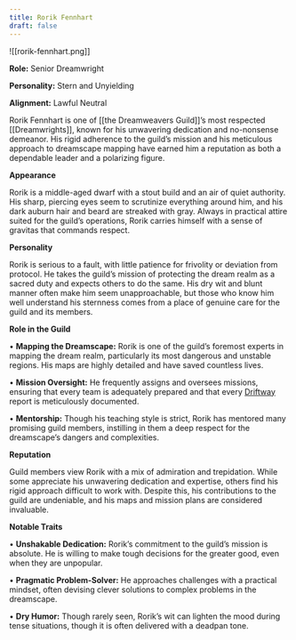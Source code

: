 ```yaml
---
title: Rorik Fennhart
draft: false
---
```

![[rorik-fennhart.png]]

**Role:** Senior Dreamwright

**Personality:** Stern and Unyielding

**Alignment:** Lawful Neutral

Rorik Fennhart is one of [[the Dreamweavers Guild]]’s most respected [[Dreamwrights]], known for his unwavering dedication and no-nonsense demeanor. His rigid adherence to the guild’s mission and his meticulous approach to dreamscape mapping have earned him a reputation as both a dependable leader and a polarizing figure.

**Appearance**

Rorik is a middle-aged dwarf with a stout build and an air of quiet authority. His sharp, piercing eyes seem to scrutinize everything around him, and his dark auburn hair and beard are streaked with gray. Always in practical attire suited for the guild’s operations, Rorik carries himself with a sense of gravitas that commands respect.

**Personality**

Rorik is serious to a fault, with little patience for frivolity or deviation from protocol. He takes the guild’s mission of protecting the dream realm as a sacred duty and expects others to do the same. His dry wit and blunt manner often make him seem unapproachable, but those who know him well understand his sternness comes from a place of genuine care for the guild and its members.

**Role in the Guild**

• **Mapping the Dreamscape:** Rorik is one of the guild’s foremost experts in mapping the dream realm, particularly its most dangerous and unstable regions. His maps are highly detailed and have saved countless lives.

• **Mission Oversight:** He frequently assigns and oversees missions, ensuring that every team is adequately prepared and that every [Driftway](Driftways.md) report is meticulously documented.

• **Mentorship:** Though his teaching style is strict, Rorik has mentored many promising guild members, instilling in them a deep respect for the dreamscape’s dangers and complexities.

**Reputation**

Guild members view Rorik with a mix of admiration and trepidation. While some appreciate his unwavering dedication and expertise, others find his rigid approach difficult to work with. Despite this, his contributions to the guild are undeniable, and his maps and mission plans are considered invaluable.

**Notable Traits**

• **Unshakable Dedication:** Rorik’s commitment to the guild’s mission is absolute. He is willing to make tough decisions for the greater good, even when they are unpopular.

• **Pragmatic Problem-Solver:** He approaches challenges with a practical mindset, often devising clever solutions to complex problems in the dreamscape.

• **Dry Humor:** Though rarely seen, Rorik’s wit can lighten the mood during tense situations, though it is often delivered with a deadpan tone.